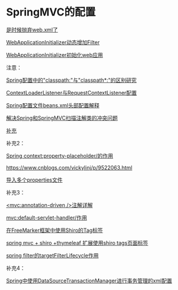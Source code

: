 # SpringMVC的配置

[是时候抛弃web.xml了](https://www.cnblogs.com/davidwang456/p/6491067.html)

[WebApplicationInitializer动态增加Filter](http://www.mytju.com/classcode/news_readNews.asp?newsID=890)

[WebApplicationInitializer初始化web应用](https://www.cnblogs.com/z-test/p/9341370.html)

注意：

[Spring配置中的"classpath:"与"classpath*:"的区别研究](https://www.cnblogs.com/EasonJim/p/6709314.html)

[ContextLoaderListener与RequestContextListener配置](https://blog.csdn.net/yanweju/article/details/70622313)

[Spring配置文件beans.xml头部配置解释](https://www.cnblogs.com/EasonJim/p/6880329.html)

[解决Spring和SpringMVC扫描注解类的冲突问题](https://blog.csdn.net/xiaobao5214/article/details/52042041)

[补充](https://www.cnblogs.com/haoke/p/4604883.html)

补充2：

[Spring <context:property-placeholder/>的作用](https://www.cnblogs.com/baininghan/p/3995710.html)

<https://www.cnblogs.com/vickylinj/p/9522063.html>

[导入多个properties文件](https://my.oschina.net/u/2326864/blog/1619107)

补充3：

[<mvc:annotation-driven />注解详解](https://www.cnblogs.com/shuo1208/p/5552134.html)

[<mvc:default-servlet-handler/>作用](https://www.jianshu.com/p/5a7df2c22087)

[在FreeMarker框架中使用Shiro的Tag标签](https://blog.csdn.net/pshaoyi/article/details/43951561)

[spring mvc + shiro +thymeleaf 扩展使用shiro tags页面标签](https://blog.csdn.net/heywakeup/article/details/62886555)

[spring filter的targetFilterLifecycle作用](https://blog.csdn.net/u013378306/article/details/50801001)

补充4：

[Spring中使用DataSourceTransactionManager进行事务管理的xml配置](https://www.cnblogs.com/sonng/p/6587139.html)
